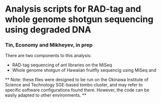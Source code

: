 # Analysis scripts for RAD-tag and whole genome shotgun sequencing using degraded DNA

### Tin, Economy and Mikheyev, in prep

There are two components to this analysis:

  - RAD-tag sequencing of ant libraries on the MiSeq
  - Whole genome shotgun of Hawaiian fruitfly sequencig using MiSeq and 
  
  
  ** Note: these files were designed to be run on the Okinawa Institute of Science and Technology SGE-based tombo cluster, and may refer to specific software configurations found there. However, the code can be easily adapted to other environments.
**

